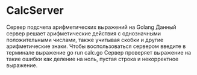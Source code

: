 # CalcServer
Сервер подсчета арифметических выражений на Golang
Данный сервер решает арифметические действия с однозначными положительными числами, также учитывая скобки и другие арифметические знаки.
Чтобы воспользоваться сервером введите в терминале выражение go run calc.go
Сервер проверяет выражение на такие ошибки как деление на ноль, пустая строка и некорректное выражение.